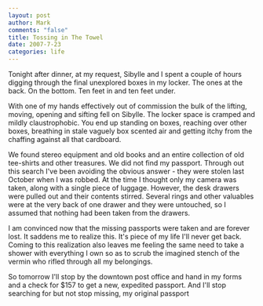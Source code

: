 ```yaml
--- 
layout: post
author: Mark
comments: "false"
title: Tossing in The Towel
date: 2007-7-23
categories: life
---
```

Tonight after dinner, at my request, Sibylle and I spent a couple of hours digging through the final unexplored boxes in my locker. The ones at the back. On the bottom. Ten feet in and ten feet under.

With one of my hands effectively out of commission the bulk of the lifting, moving, opening and sifting fell on Sibylle.  The locker space is cramped and mildly claustrophobic.  You end up standing on boxes, reaching over other boxes, breathing in stale vaguely box scented air and getting itchy from the chaffing against all that cardboard.

We found stereo equipment and old books and an entire collection of old tee-shirts and other treasures.  We did not find my passport.  Through out this search I've been avoiding the obvious answer - they were stolen last October when I was robbed.  At the time I thought only my camera was taken, along with a single piece of luggage.  However, the desk drawers were pulled out and their contents stirred.  Several rings and other valuables were at the very back of one drawer and they were untouched, so I assumed that nothing had been taken from the drawers.

I am convinced now that the missing passports were taken and are forever lost.  It saddens me to realize this.  It's piece of my life I'll never get back.  Coming to this realization also leaves me feeling the same need to take a shower with everything I own so as to scrub the imagined stench of the vermin who rifled through all my belongings.

So tomorrow I'll stop by the downtown post office and hand in my forms and a check for $157 to get a new, expedited passport.  And I'll stop searching for but not stop missing, my original passport
